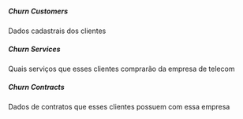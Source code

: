 ##### Churn Customers

Dados cadastrais dos clientes

##### Churn Services

Quais serviços que esses clientes comprarão da empresa de telecom

##### Churn Contracts

Dados de contratos que esses clientes possuem com essa empresa